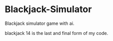 # Blackjack-Simulator
Blackjack simulator game with ai.

blackjack 14 is the last and final form of my code.
